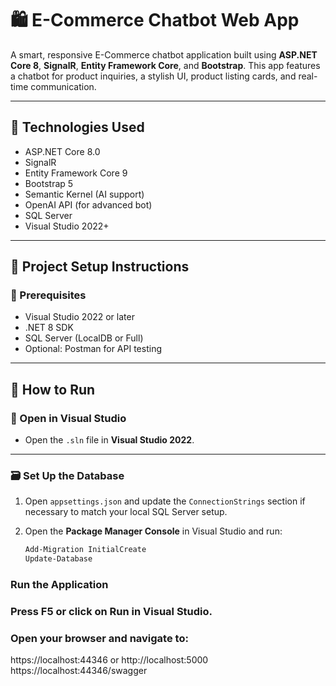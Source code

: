 # 🛍️ E-Commerce Chatbot Web App

A smart, responsive E-Commerce chatbot application built using **ASP.NET Core 8**, **SignalR**, **Entity Framework Core**, and **Bootstrap**. This app features a chatbot for product inquiries, a stylish UI, product listing cards, and real-time communication.

---

## 🚀 Technologies Used

- ASP.NET Core 8.0
- SignalR
- Entity Framework Core 9
- Bootstrap 5
- Semantic Kernel (AI support)
- OpenAI API (for advanced bot)
- SQL Server
- Visual Studio 2022+

---

## 📂 Project Setup Instructions

### 🔧 Prerequisites

- Visual Studio 2022 or later
- .NET 8 SDK
- SQL Server (LocalDB or Full)
- Optional: Postman for API testing

---

## 🚀 How to Run

### 🧩 Open in Visual Studio

- Open the `.sln` file in **Visual Studio 2022**.

---

### 🗃️ Set Up the Database

1. Open `appsettings.json` and update the `ConnectionStrings` section if necessary to match your local SQL Server setup.

2. Open the **Package Manager Console** in Visual Studio and run:

   ```bash
   Add-Migration InitialCreate
   Update-Database

### Run the Application
### Press F5 or click on Run in Visual Studio.

### Open your browser and navigate to:

https://localhost:44346
or
http://localhost:5000
https://localhost:44346/swagger
